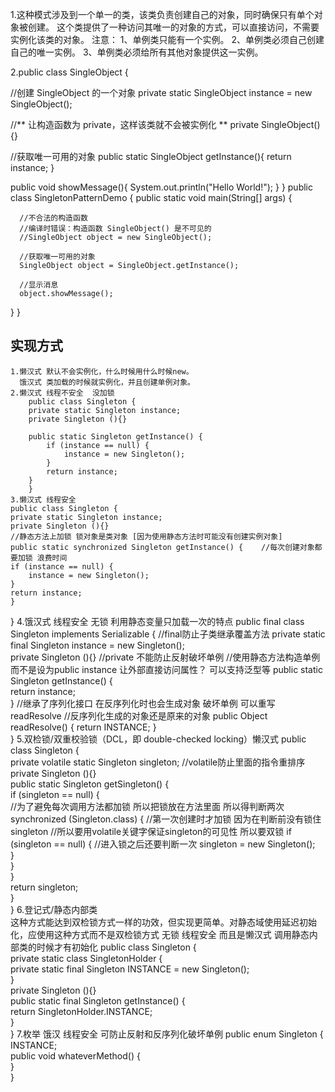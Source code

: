 1.这种模式涉及到一个单一的类，该类负责创建自己的对象，同时确保只有单个对象被创建。
    这个类提供了一种访问其唯一的对象的方式，可以直接访问，不需要实例化该类的对象。
    注意：
    1、单例类只能有一个实例。
    2、单例类必须自己创建自己的唯一实例。
    3、单例类必须给所有其他对象提供这一实例。

2.public class SingleObject {
 
   //创建 SingleObject 的一个对象
   private static SingleObject instance = new SingleObject();
 
   //** 让构造函数为 private，这样该类就不会被实例化 **
   private SingleObject(){}
 
   //获取唯一可用的对象
   public static SingleObject getInstance(){
      return instance;
   }
 
   public void showMessage(){
      System.out.println("Hello World!");
   }
}
public class SingletonPatternDemo {
   public static void main(String[] args) {
 
      //不合法的构造函数
      //编译时错误：构造函数 SingleObject() 是不可见的
      //SingleObject object = new SingleObject();
 
      //获取唯一可用的对象
      SingleObject object = SingleObject.getInstance();
 
      //显示消息
      object.showMessage();
   }
}

## 实现方式
    
    1.懒汉式 默认不会实例化，什么时候用什么时候new。
      饿汉式 类加载的时候就实例化，并且创建单例对象。
    2.懒汉式 线程不安全  没加锁
        public class Singleton {  
        private static Singleton instance;  
        private Singleton (){}  
    
        public static Singleton getInstance() {  
            if (instance == null) {  
                instance = new Singleton();  
            }  
            return instance;  
        }  
        }
    3.懒汉式 线程安全 
    public class Singleton {  
    private static Singleton instance;  
    private Singleton (){}  
    //静态方法上加锁 锁对象是类对象 [因为使用静态方法时可能没有创建实例对象]
    public static synchronized Singleton getInstance() {    //每次创建对象都要加锁 浪费时间
    if (instance == null) {  
        instance = new Singleton();  
    }  
    return instance;  
    }  
}
    4.饿汉式 线程安全 无锁
    利用静态变量只加载一次的特点
    public final class Singleton implements Serializable {    //final防止子类继承覆盖方法
        private static final Singleton instance = new Singleton();  
        private Singleton (){}     //private 不能防止反射破坏单例
        //使用静态方法构造单例 而不是设为public instance 让外部直接访问属性？ 可以支持泛型等
        public static Singleton getInstance() {  
            return instance;  
        } 
        //继承了序列化接口 在反序列化时也会生成对象 破坏单例 可以重写readResolve 
        //反序列化生成的对象还是原来的对象
        public Object readResolve() {        return INSTANCE;    }  
    }
    5.双检锁/双重校验锁（DCL，即 double-checked locking）懒汉式
    public class Singleton {  
        private volatile static Singleton singleton;    //volatile防止里面的指令重排序
        private Singleton (){}  
        public static Singleton getSingleton() {  
        if (singleton == null) {  
            //为了避免每次调用方法都加锁 所以把锁放在方法里面 所以得判断两次
            synchronized (Singleton.class) {      //第一次创建时才加锁 因为在判断前没有锁住singleton 
                                                  //所以要用volatile关键字保证singleton的可见性 所以要双锁
            if (singleton == null) {              //进入锁之后还要判断一次 
                singleton = new Singleton();  
            }  
            }  
        }  
        return singleton;  
        }  
    }
    6.登记式/静态内部类  
    这种方式能达到双检锁方式一样的功效，但实现更简单。对静态域使用延迟初始化，应使用这种方式而不是双检锁方式
    无锁 线程安全 而且是懒汉式  调用静态内部类的时候才有初始化
    public class Singleton {  
        private static class SingletonHolder {  
        private static final Singleton INSTANCE = new Singleton();  
    }  
        private Singleton (){}  
        public static final Singleton getInstance() {  
        return SingletonHolder.INSTANCE;  
        }  
    }
    7.枚举 饿汉 线程安全 可防止反射和反序列化破坏单例
    public enum Singleton {  
        INSTANCE;  
        public void whateverMethod() {  
    }  
    }